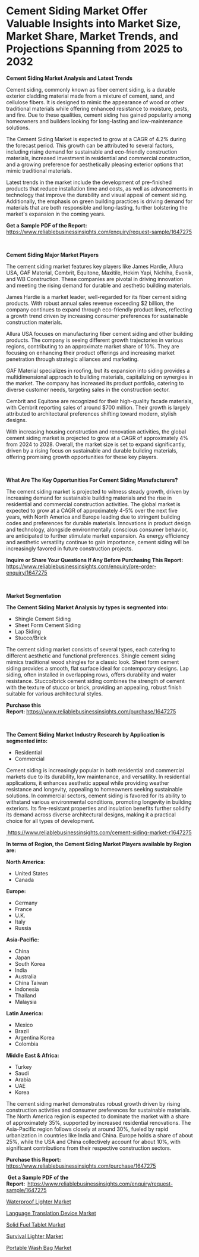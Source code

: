<p><h1>Cement Siding Market Offer Valuable Insights into Market Size, Market Share, Market Trends, and Projections Spanning from 2025 to 2032</h1></p><p><strong>Cement Siding Market Analysis and Latest Trends</strong></p>
<p><p>Cement siding, commonly known as fiber cement siding, is a durable exterior cladding material made from a mixture of cement, sand, and cellulose fibers. It is designed to mimic the appearance of wood or other traditional materials while offering enhanced resistance to moisture, pests, and fire. Due to these qualities, cement siding has gained popularity among homeowners and builders looking for long-lasting and low-maintenance solutions.</p><p>The Cement Siding Market is expected to grow at a CAGR of 4.2% during the forecast period. This growth can be attributed to several factors, including rising demand for sustainable and eco-friendly construction materials, increased investment in residential and commercial construction, and a growing preference for aesthetically pleasing exterior options that mimic traditional materials. </p><p>Latest trends in the market include the development of pre-finished products that reduce installation time and costs, as well as advancements in technology that improve the durability and visual appeal of cement siding. Additionally, the emphasis on green building practices is driving demand for materials that are both responsible and long-lasting, further bolstering the market's expansion in the coming years.</p></p>
<p><strong>Get a Sample PDF of the Report:&nbsp;</strong> <a href="https://www.reliablebusinessinsights.com/enquiry/request-sample/1647275?utm_campaign=1138&utm_medium=2&utm_source=Github&utm_content=ia&utm_term=08022025&utm_id=cement-siding">https://www.reliablebusinessinsights.com/enquiry/request-sample/1647275</a></p>
<p>&nbsp;</p>
<p><strong>Cement Siding Major Market Players</strong></p>
<p><p>The cement siding market features key players like James Hardie, Allura USA, GAF Material, Cembrit, Equitone, Maxitile, Hekim Yapi, Nichiha, Evonik, and WB Construction. These companies are pivotal in driving innovation and meeting the rising demand for durable and aesthetic building materials.</p><p>James Hardie is a market leader, well-regarded for its fiber cement siding products. With robust annual sales revenue exceeding $2 billion, the company continues to expand through eco-friendly product lines, reflecting a growth trend driven by increasing consumer preferences for sustainable construction materials.</p><p>Allura USA focuses on manufacturing fiber cement siding and other building products. The company is seeing different growth trajectories in various regions, contributing to an approximate market share of 10%. They are focusing on enhancing their product offerings and increasing market penetration through strategic alliances and marketing.</p><p>GAF Material specializes in roofing, but its expansion into siding provides a multidimensional approach to building materials, capitalizing on synergies in the market. The company has increased its product portfolio, catering to diverse customer needs, targeting sales in the construction sector.</p><p>Cembrit and Equitone are recognized for their high-quality facade materials, with Cembrit reporting sales of around $700 million. Their growth is largely attributed to architectural preferences shifting toward modern, stylish designs.</p><p>With increasing housing construction and renovation activities, the global cement siding market is projected to grow at a CAGR of approximately 4% from 2024 to 2028. Overall, the market size is set to expand significantly, driven by a rising focus on sustainable and durable building materials, offering promising growth opportunities for these key players.</p></p>
<p>&nbsp;</p>
<p><strong>What Are The Key Opportunities For Cement Siding Manufacturers?</strong></p>
<p><p>The cement siding market is projected to witness steady growth, driven by increasing demand for sustainable building materials and the rise in residential and commercial construction activities. The global market is expected to grow at a CAGR of approximately 4-5% over the next five years, with North America and Europe leading due to stringent building codes and preferences for durable materials. Innovations in product design and technology, alongside environmentally conscious consumer behavior, are anticipated to further stimulate market expansion. As energy efficiency and aesthetic versatility continue to gain importance, cement siding will be increasingly favored in future construction projects.</p></p>
<p><strong>Inquire or Share Your Questions If Any Before Purchasing This Report:</strong> <a href="https://www.reliablebusinessinsights.com/enquiry/pre-order-enquiry/1647275?utm_campaign=1138&utm_medium=2&utm_source=Github&utm_content=ia&utm_term=08022025&utm_id=cement-siding">https://www.reliablebusinessinsights.com/enquiry/pre-order-enquiry/1647275</a></p>
<p>&nbsp;</p>
<p><strong>Market Segmentation</strong></p>
<p><strong>The Cement Siding Market Analysis by types is segmented into:</strong></p>
<p><ul><li>Shingle Cement Siding</li><li>Sheet Form Cement Siding</li><li>Lap Siding</li><li>Stucco/Brick</li></ul></p>
<p><p>The cement siding market consists of several types, each catering to different aesthetic and functional preferences. Shingle cement siding mimics traditional wood shingles for a classic look. Sheet form cement siding provides a smooth, flat surface ideal for contemporary designs. Lap siding, often installed in overlapping rows, offers durability and water resistance. Stucco/brick cement siding combines the strength of cement with the texture of stucco or brick, providing an appealing, robust finish suitable for various architectural styles.</p></p>
<p><strong>Purchase this Report:&nbsp;</strong><a href="https://www.reliablebusinessinsights.com/purchase/1647275?utm_campaign=1138&utm_medium=2&utm_source=Github&utm_content=ia&utm_term=08022025&utm_id=cement-siding">https://www.reliablebusinessinsights.com/purchase/1647275</a></p>
<p>&nbsp;</p>
<p><strong>The Cement Siding Market Industry Research by Application is segmented into:</strong></p>
<p><ul><li>Residential</li><li>Commercial</li></ul></p>
<p><p>Cement siding is increasingly popular in both residential and commercial markets due to its durability, low maintenance, and versatility. In residential applications, it enhances aesthetic appeal while providing weather resistance and longevity, appealing to homeowners seeking sustainable solutions. In commercial sectors, cement siding is favored for its ability to withstand various environmental conditions, promoting longevity in building exteriors. Its fire-resistant properties and insulation benefits further solidify its demand across diverse architectural designs, making it a practical choice for all types of development.</p></p>
<p><a href="https://www.reliablebusinessinsights.com/cement-siding-market-r1647275?utm_campaign=1138&utm_medium=2&utm_source=Github&utm_content=ia&utm_term=08022025&utm_id=cement-siding">&nbsp;https://www.reliablebusinessinsights.com/cement-siding-market-r1647275</a></p>
<p><strong>In terms of Region, the Cement Siding Market Players available by Region are:</strong></p>
<p>
    <p> <strong> North America: </strong>
        <ul>
            <li>United States</li>
            <li>Canada</li>
        </ul>
        </p> 
    <p> <strong> Europe: </strong>
        <ul>
            <li>Germany</li>
            <li>France</li>
            <li>U.K.</li>
            <li>Italy</li>
            <li>Russia</li>
        </ul>
        </p> 
    <p> <strong> Asia-Pacific: </strong>
        <ul>
            <li>China</li>
            <li>Japan</li>
            <li>South Korea</li>
            <li>India</li>
            <li>Australia</li>
            <li>China Taiwan</li>
            <li>Indonesia</li>
            <li>Thailand</li>
            <li>Malaysia</li>
        </ul>
        </p> 
    <p> <strong> Latin America: </strong>
        <ul>
            <li>Mexico</li>
            <li>Brazil</li>
            <li>Argentina Korea</li>
            <li>Colombia</li>
        </ul>
        </p> 
    <p> <strong> Middle East & Africa: </strong>
        <ul>
            <li>Turkey</li>
            <li>Saudi</li>
            <li>Arabia</li>
            <li>UAE</li>
            <li>Korea</li>
        </ul>
    </p>
    </p>
<p><p>The cement siding market demonstrates robust growth driven by rising construction activities and consumer preferences for sustainable materials. The North America region is expected to dominate the market with a share of approximately 35%, supported by increased residential renovations. The Asia-Pacific region follows closely at around 30%, fueled by rapid urbanization in countries like India and China. Europe holds a share of about 25%, while the USA and China collectively account for about 10%, with significant contributions from their respective construction sectors.</p></p>
<p><strong>Purchase this Report: </strong><a href="https://www.reliablebusinessinsights.com/purchase/1647275?utm_campaign=1138&utm_medium=2&utm_source=Github&utm_content=ia&utm_term=08022025&utm_id=cement-siding">https://www.reliablebusinessinsights.com/purchase/1647275</a></p>
<p>&nbsp;<strong>Get a Sample PDF of the Report:&nbsp;&nbsp;</strong><a href="https://www.reliablebusinessinsights.com/enquiry/request-sample/1647275?utm_campaign=1138&utm_medium=2&utm_source=Github&utm_content=ia&utm_term=08022025&utm_id=cement-siding">https://www.reliablebusinessinsights.com/enquiry/request-sample/1647275</a></p>
<p><strong></strong></p>
<p><p><a href="https://github.com/nibbsmantji/Market-Research-Report-List-1/blob/main/waterproof-lighter-market.md?utm_campaign=1138&utm_medium=2&utm_source=Github&utm_content=ia&utm_term=08022025&utm_id=cement-siding">Waterproof Lighter Market</a></p><p><a href="https://github.com/leehihkl/Market-Research-Report-List-1/blob/main/language-translation-device-market.md?utm_campaign=1138&utm_medium=2&utm_source=Github&utm_content=ia&utm_term=08022025&utm_id=cement-siding">Language Translation Device Market</a></p><p><a href="https://github.com/guleealhani/Market-Research-Report-List-1/blob/main/solid-fuel-tablet-market.md?utm_campaign=1138&utm_medium=2&utm_source=Github&utm_content=ia&utm_term=08022025&utm_id=cement-siding">Solid Fuel Tablet Market</a></p><p><a href="https://github.com/hoevealiur4/Market-Research-Report-List-1/blob/main/survival-lighter-market.md?utm_campaign=1138&utm_medium=2&utm_source=Github&utm_content=ia&utm_term=08022025&utm_id=cement-siding">Survival Lighter Market</a></p><p><a href="https://github.com/palejsaafuu/Market-Research-Report-List-1/blob/main/portable-wash-bag-market.md?utm_campaign=1138&utm_medium=2&utm_source=Github&utm_content=ia&utm_term=08022025&utm_id=cement-siding">Portable Wash Bag Market</a></p></p>